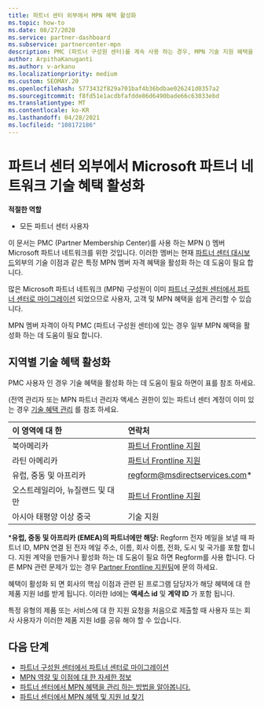 ```yaml
---
title: 파트너 센터 외부에서 MPN 혜택 활성화
ms.topic: how-to
ms.date: 08/27/2020
ms.service: partner-dashboard
ms.subservice: partnercenter-mpn
description: PMC (파트너 구성원 센터)를 계속 사용 하는 경우, MPN 기술 지원 혜택을 활성화 하 고 혜택 지원 Id를 제공 하기 위해 연락할 사람에 대해 알아보세요.
author: ArpithaKanuganti
ms.author: v-arkanu
ms.localizationpriority: medium
ms.custom: SEOMAY.20
ms.openlocfilehash: 5773432f829a701baf4b36bdbae026241d0357a2
ms.sourcegitcommit: f8fd51e1acdbfafdde86d6490bade66c63033ebd
ms.translationtype: MT
ms.contentlocale: ko-KR
ms.lasthandoff: 04/28/2021
ms.locfileid: "108172186"
---
```

# <a name="activate-microsoft-partner-network-technical-benefits-outside-of-partner-center"></a>파트너 센터 외부에서 Microsoft 파트너 네트워크 기술 혜택 활성화


**적절한 역할**

- 모든 파트너 센터 사용자

이 문서는 PMC (Partner Membership Center)를 사용 하는 MPN () 멤버 Microsoft 파트너 네트워크를 위한 것입니다. 이러한 멤버는 현재 [파트너 센터 대시보드](https://partner.microsoft.com/dashboard)외부의 기술 이점과 같은 특정 MPN 멤버 자격 혜택을 활성화 하는 데 도움이 필요 합니다.

많은 Microsoft 파트너 네트워크 (MPN) 구성원이 이미 [파트너 구성원 센터에서 파트너 센터로 마이그레이션](prepare-pmc-pc-migration.md) 되었으므로 사용자, 고객 및 MPN 혜택을 쉽게 관리할 수 있습니다.

MPN 멤버 자격이 아직 PMC (파트너 구성원 센터)에 있는 경우 일부 MPN 혜택을 활성화 하는 데 도움이 필요 합니다.

## <a name="activate-technical-benefits-by-region"></a>지역별 기술 혜택 활성화

PMC 사용자 인 경우 기술 혜택을 활성화 하는 데 도움이 필요 하면이 표를 참조 하세요.

(전역 관리자 또는 MPN 파트너 관리자 액세스 권한이 있는 파트너 센터 계정이 이미 있는 경우 [기술 혜택 관리](https://docs.microsoft.com/partner-center/manage-your-partner-network-benefits#manage-technical-benefits) 를 참조 하세요.

|이 영역에 대 한  | 연락처 |
|:--------|:------------|
|북아메리카  | [파트너 Frontline 지원](https://partner.microsoft.com/support?issueid=300-0042)  |
|라틴 아메리카  | [파트너 Frontline 지원](https://partner.microsoft.com/support?issueid=300-0042)  |
|유럽, 중동 및 아프리카  | [regform@msdirectservices.com](mailto:regform@msdirectservices.com)*  |
|오스트레일리아, 뉴질랜드 및 대만  | [파트너 Frontline 지원](https://partner.microsoft.com/support?issueid=300-0042)  |
|아시아 태평양 이상 중국  | 기술 지원  |

\***유럽, 중동 및 아프리카 (EMEA)의 파트너에만 해당:** Regform 전자 메일을 보낼 때 파트너 ID, MPN 연결 된 전자 메일 주소, 이름, 회사 이름, 전화, 도시 및 국가를 포함 합니다. 지원 계약을 만들거나 활성화 하는 데 도움이 필요 하면 Regform를 사용 합니다. 다른 MPN 관련 문제가 있는 경우 [Partner Frontline 지원팀](https://partner.microsoft.com/support?issueid=300-0042)에 문의 하세요.

혜택이 활성화 되 면 회사의 핵심 이점과 관련 된 프로그램 담당자가 해당 혜택에 대 한 제품 지원 Id를 받게 됩니다. 이러한 Id에는 **액세스 id** 및 **계약 ID** 가 포함 됩니다. 

특정 유형의 제품 또는 서비스에 대 한 지원 요청을 처음으로 제출할 때 사용자 또는 회사 사용자가 이러한 제품 지원 Id를 공유 해야 할 수 있습니다.

## <a name="next-steps"></a>다음 단계

- [파트너 구성원 센터에서 파트너 센터로 마이그레이션](prepare-pmc-pc-migration.md)
- [MPN 역량 및 이점에 대 한 자세한 정보](learn-about-competencies.md)
- [파트너 센터에서 MPN 혜택을 관리 하는 방법을 알아봅니다.](manage-your-partner-network-benefits.md)
- [파트너 센터에서 MPN 혜택 및 지원 Id 찾기](mpn-find-benefits.md)
